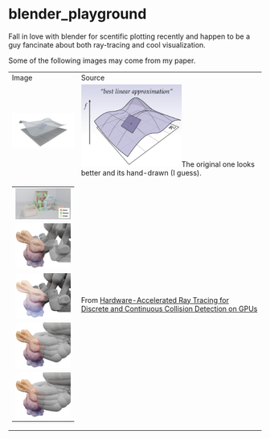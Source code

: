 # blender_playground
Fall in love with blender for scentific plotting recently and happen to be a guy fancinate about both ray-tracing and cool visualization. 

Some of the following images may come from my paper.

<table>
    <tr>
        <td>Image</td>
        <td>Source</td>
    </tr>
    <tr>
        <td><img src="./Assets/surface_with_grid_line.png" alt="Surface with Grid Line" width="200px"></td>
        <td><img src="./Assets/surface_with_grid_line_crane.png" alt="Surface with Grid Line" width="200px">The original one looks better and its hand-drawn (I guess).</td>
    </tr>
    <tr>
        <td>
            <table>
                <tr><td><img src="./Assets/collisionScene.png" alt="Collision Scene" width="200px"></td></tr>
                <tr><td><img src="./Assets/RTCD_Disc_blender.png" alt="Discrete Poses" width="200px"></td></tr>
                <tr><td><img src="./Assets/RTCD_Ray_blender.png" alt="Ray Robot" width="200px"></td></tr>
                <tr><td><img src="./Assets/RTCD_Lin_blender.png" alt="Linear Interp" width="200px"></td></tr>
                <tr><td><img src="./Assets/RTCD_Quad_blender.png" alt="Quad Interp" width="200px"></td></tr>
            </table>
        </td>
        <td>From <a href="https://arxiv.org/abs/2409.09918">Hardware-Accelerated Ray Tracing for Discrete and Continuous Collision Detection on GPUs</a></td>
    </tr>
</table>
